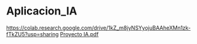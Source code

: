 # Aplicacion_IA

https://colab.research.google.com/drive/1kZ_m8jyNSYyojuBAAheXMn1zk-fTkZU5?usp=sharing
[Proyecto IA.pdf](https://github.com/user-attachments/files/21151399/Proyecto.IA.pdf)
